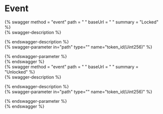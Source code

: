 
Event
=====
  
{% swagger method = "event" path = " " baseUrl = " " summary = "Locked" %}  
{% swagger-description %}  
  
{% endswagger-description %}  
{% swagger-parameter in="path" type="" name="token_id(Uint256)" %}  
  
{% endswagger-parameter %}  
{% endswagger %}  
{% swagger method = "event" path = " " baseUrl = " " summary = "Unlocked" %}  
{% swagger-description %}  
  
{% endswagger-description %}  
{% swagger-parameter in="path" type="" name="token_id(Uint256)" %}  
  
{% endswagger-parameter %}  
{% endswagger %}